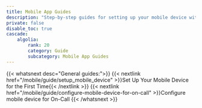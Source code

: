 ```yaml
---
title: Mobile App Guides
description: "Step-by-step guides for setting up your mobile device with the Datadog app and configuring on-call notifications and alerts."
private: false
disable_toc: true
cascade:
    algolia:
        rank: 20
        category: Guide
        subcategory: Mobile App Guides
---
```


{{< whatsnext desc="General guides:">}}
    {{< nextlink href="/mobile/guide/setup_mobile_device" >}}Set Up Your Mobile Device for the First Time{{< /nextlink >}}
    {{< nextlink href="/mobile/guide/configure-mobile-device-for-on-call" >}}Configure mobile device for On-Call
{{< /whatsnext >}}
